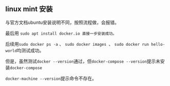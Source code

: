 ## linux mint 安装

与官方文档ubuntu安装说明不同，按照流程做，会报错。

最后用 `sudo apt install docker.io 直接一步安装成功。`

后续用`sudo docker ps -a` 、 `sudo docker images `、  `sudo docker run hello-world`均测试成功。

但是，虽然测试`docker --version`通过，但`docker-compose --version`提示未安装`docker-compose`

`docker-machine --version`提示命令不存在。

  



